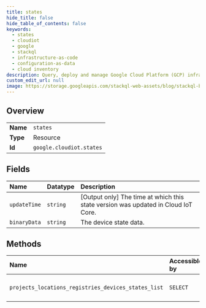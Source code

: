 ```yaml
---
title: states
hide_title: false
hide_table_of_contents: false
keywords:
  - states
  - cloudiot
  - google    
  - stackql
  - infrastructure-as-code
  - configuration-as-data
  - cloud inventory
description: Query, deploy and manage Google Cloud Platform (GCP) infrastructure and resources using SQL
custom_edit_url: null
image: https://storage.googleapis.com/stackql-web-assets/blog/stackql-blog-post-featured-image.png
---
```

  
    

## Overview
<table><tbody>
<tr><td><b>Name</b></td><td><code>states</code></td></tr>
<tr><td><b>Type</b></td><td>Resource</td></tr>
<tr><td><b>Id</b></td><td><code>google.cloudiot.states</code></td></tr>
</tbody></table>

## Fields
| Name | Datatype | Description |
|:-----|:---------|:------------|
| `updateTime` | `string` | [Output only] The time at which this state version was updated in Cloud IoT Core. |
| `binaryData` | `string` | The device state data. |
## Methods
| Name | Accessible by | Required Params |
|:-----|:--------------|:----------------|
| `projects_locations_registries_devices_states_list` | `SELECT` | `devicesId, locationsId, projectsId, registriesId` |
